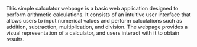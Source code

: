 This simple calculator webpage is a basic web application designed to perform arithmetic calculations. It consists of an intuitive user interface that allows users to input numerical values and perform calculations such as addition, subtraction, multiplication, and division. The webpage provides a visual representation of a calculator, and users interact with it to obtain results.
